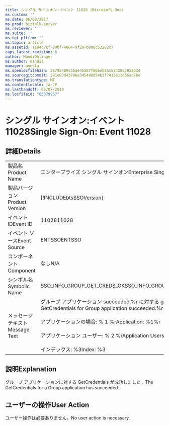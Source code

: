 ```yaml
---
title: シングル サインオン:イベント 11028 |Microsoft Docs
ms.custom: ''
ms.date: 06/08/2017
ms.prod: biztalk-server
ms.reviewer: ''
ms.suite: ''
ms.tgt_pltfrm: ''
ms.topic: article
ms.assetid: aa84c7cf-88bf-4064-9f29-b008c52282c7
caps.latest.revision: 6
author: MandiOhlinger
ms.author: mandia
manager: anneta
ms.openlocfilehash: 28795489cbbae4ba87f06beb8a1524285c9a2634
ms.sourcegitcommit: 381e83d43796a345488d54b3f7413e11d56ad7be
ms.translationtype: MT
ms.contentlocale: ja-JP
ms.lasthandoff: 05/07/2019
ms.locfileid: "65379957"
---
```

# <a name="single-sign-on-event-11028"></a><span data-ttu-id="50a2a-102">シングル サインオン:イベント 11028</span><span class="sxs-lookup"><span data-stu-id="50a2a-102">Single Sign-On: Event 11028</span></span>
## <a name="details"></a><span data-ttu-id="50a2a-103">詳細</span><span class="sxs-lookup"><span data-stu-id="50a2a-103">Details</span></span>  
  
|                 |                                                                                                                                           |
|-----------------|-------------------------------------------------------------------------------------------------------------------------------------------|
|  <span data-ttu-id="50a2a-104">製品名</span><span class="sxs-lookup"><span data-stu-id="50a2a-104">Product Name</span></span>   |                                                         <span data-ttu-id="50a2a-105">エンタープライズ シングル サインオン</span><span class="sxs-lookup"><span data-stu-id="50a2a-105">Enterprise Single Sign-On</span></span>                                                         |
| <span data-ttu-id="50a2a-106">製品バージョン</span><span class="sxs-lookup"><span data-stu-id="50a2a-106">Product Version</span></span> |                                        [!INCLUDE[btsSSOVersion](../includes/btsssoversion-md.md)]                                         |
|    <span data-ttu-id="50a2a-107">イベント ID</span><span class="sxs-lookup"><span data-stu-id="50a2a-107">Event ID</span></span>     |                                                                   <span data-ttu-id="50a2a-108">11028</span><span class="sxs-lookup"><span data-stu-id="50a2a-108">11028</span></span>                                                                   |
|  <span data-ttu-id="50a2a-109">イベント ソース</span><span class="sxs-lookup"><span data-stu-id="50a2a-109">Event Source</span></span>   |                                                                  <span data-ttu-id="50a2a-110">ENTSSO</span><span class="sxs-lookup"><span data-stu-id="50a2a-110">ENTSSO</span></span>                                                                   |
|    <span data-ttu-id="50a2a-111">コンポーネント</span><span class="sxs-lookup"><span data-stu-id="50a2a-111">Component</span></span>    |                                                                    <span data-ttu-id="50a2a-112">なし</span><span class="sxs-lookup"><span data-stu-id="50a2a-112">N/A</span></span>                                                                    |
|  <span data-ttu-id="50a2a-113">シンボル名</span><span class="sxs-lookup"><span data-stu-id="50a2a-113">Symbolic Name</span></span>  |                                                        <span data-ttu-id="50a2a-114">SSO_INFO_GROUP_GET_CREDS_OK</span><span class="sxs-lookup"><span data-stu-id="50a2a-114">SSO_INFO_GROUP_GET_CREDS_OK</span></span>                                                        |
|  <span data-ttu-id="50a2a-115">メッセージ テキスト</span><span class="sxs-lookup"><span data-stu-id="50a2a-115">Message Text</span></span>   | <span data-ttu-id="50a2a-116">グループ アプリケーション succeeded.%r に対する getcredentials が</span><span class="sxs-lookup"><span data-stu-id="50a2a-116">GetCredentials for Group application succeeded.%r</span></span><br /><br /> <span data-ttu-id="50a2a-117">アプリケーションの場合: % 1 %r</span><span class="sxs-lookup"><span data-stu-id="50a2a-117">Application: %1%r</span></span><br /><br /> <span data-ttu-id="50a2a-118">アプリケーション ユーザー: % 2 %r</span><span class="sxs-lookup"><span data-stu-id="50a2a-118">Application Users: %2%r</span></span><br /><br /> <span data-ttu-id="50a2a-119">インデックス: %3</span><span class="sxs-lookup"><span data-stu-id="50a2a-119">Index: %3</span></span> |
  
## <a name="explanation"></a><span data-ttu-id="50a2a-120">説明</span><span class="sxs-lookup"><span data-stu-id="50a2a-120">Explanation</span></span>  
 <span data-ttu-id="50a2a-121">グループ アプリケーションに対する GetCredentials が成功しました。</span><span class="sxs-lookup"><span data-stu-id="50a2a-121">The GetCredentials for a Group application has succeeded.</span></span>  
  
## <a name="user-action"></a><span data-ttu-id="50a2a-122">ユーザーの操作</span><span class="sxs-lookup"><span data-stu-id="50a2a-122">User Action</span></span>  
 <span data-ttu-id="50a2a-123">ユーザー操作は必要ありません。</span><span class="sxs-lookup"><span data-stu-id="50a2a-123">No user action is necessary.</span></span>